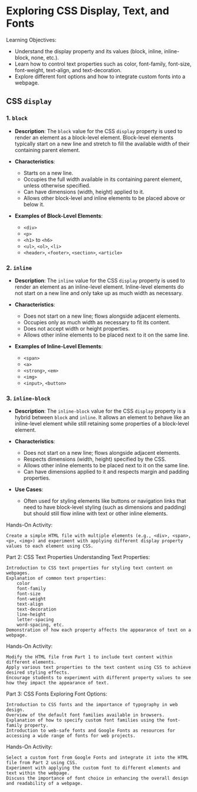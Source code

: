 # Exploring CSS Display, Text, and Fonts
Learning Objectives:

- Understand the display property and its values (block, inline, inline-block, none, etc.).
- Learn how to control text properties such as color, font-family, font-size, font-weight, text-align, and text-decoration.
- Explore different font options and how to integrate custom fonts into a webpage.

## CSS `display`

### 1. `block`

- **Description**: The `block` value for the CSS `display` property is used to render an element as a block-level element. Block-level elements typically start on a new line and stretch to fill the available width of their containing parent element.
  
- **Characteristics**:
  - Starts on a new line.
  - Occupies the full width available in its containing parent element, unless otherwise specified.
  - Can have dimensions (width, height) applied to it.
  - Allows other block-level and inline elements to be placed above or below it.

- **Examples of Block-Level Elements**:
  - `<div>`
  - `<p>`
  - `<h1>` to `<h6>`
  - `<ul>`, `<ol>`, `<li>`
  - `<header>`, `<footer>`, `<section>`, `<article>`

### 2. `inline`

- **Description**: The `inline` value for the CSS `display` property is used to render an element as an inline-level element. Inline-level elements do not start on a new line and only take up as much width as necessary.
  
- **Characteristics**:
  - Does not start on a new line; flows alongside adjacent elements.
  - Occupies only as much width as necessary to fit its content.
  - Does not accept width or height properties.
  - Allows other inline elements to be placed next to it on the same line.

- **Examples of Inline-Level Elements**:
  - `<span>`
  - `<a>`
  - `<strong>`, `<em>`
  - `<img>`
  - `<input>`, `<button>`

### 3. `inline-block`

- **Description**: The `inline-block` value for the CSS `display` property is a hybrid between `block` and `inline`. It allows an element to behave like an inline-level element while still retaining some properties of a block-level element.
  
- **Characteristics**:
  - Does not start on a new line; flows alongside adjacent elements.
  - Respects dimensions (width, height) specified by the CSS.
  - Allows other inline elements to be placed next to it on the same line.
  - Can have dimensions applied to it and respects margin and padding properties.

- **Use Cases**:
  - Often used for styling elements like buttons or navigation links that need to have block-level styling (such as dimensions and padding) but should still flow inline with text or other inline elements.


Hands-On Activity:

    Create a simple HTML file with multiple elements (e.g., <div>, <span>, <p>, <img>) and experiment with applying different display property values to each element using CSS.

Part 2: CSS Text Properties
Understanding Text Properties:

    Introduction to CSS text properties for styling text content on webpages.
    Explanation of common text properties:
        color
        font-family
        font-size
        font-weight
        text-align
        text-decoration
        line-height
        letter-spacing
        word-spacing, etc.
    Demonstration of how each property affects the appearance of text on a webpage.

Hands-On Activity:

    Modify the HTML file from Part 1 to include text content within different elements.
    Apply various text properties to the text content using CSS to achieve desired styling effects.
    Encourage students to experiment with different property values to see how they impact the appearance of text.

Part 3: CSS Fonts
Exploring Font Options:

    Introduction to CSS fonts and the importance of typography in web design.
    Overview of the default font families available in browsers.
    Explanation of how to specify custom font families using the font-family property.
    Introduction to web-safe fonts and Google Fonts as resources for accessing a wide range of fonts for web projects.

Hands-On Activity:

    Select a custom font from Google Fonts and integrate it into the HTML file from Part 2 using CSS.
    Experiment with applying the custom font to different elements and text within the webpage.
    Discuss the importance of font choice in enhancing the overall design and readability of a webpage.
